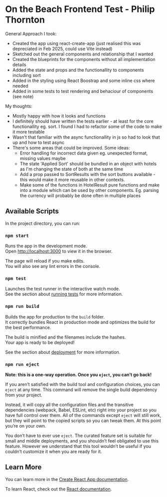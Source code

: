 # On the Beach Frontend Test - Philip Thornton

General Approach I took:
- Created the app using react-create-app (just realised this was depreciated in Feb 2025, could use Vite instead)
- Sketched out the general components and relationship that I wanted
- Created the blueprints for the components without all implementation details
- Added the state and props and the functionallity to components including sort
- Added in the styling using React Boostrap and some inline css where needed
- Added in some tests to test rendering and behaciour of components (see note)

My thoughts:
- Mostly happy with how it looks and functions
- I definitely should have written the tests earlier - at least for the core functionallity eg. sort. I found I had to refactor some of the code to make it more testable
- Wasn't that familiar with the async functionallity in js so had to look that up and how to test async
- There's some areas that could be improved. Some ideas:
  - Error handling for incorrect data given eg. unexpected format, missing values maybe
  - The state 'Applied Sort' should be bundled in an object with hotels as I'm changing the state of both at the same time
  - Add a prop passed to SortResults with the sort buttons available - this would make it more reusable in other contexts. 
  - Make some of the functions in HotelResult pure functions and make into a module which can be used by other components. Eg. parsing the currency will probably be done often in multiple places 


## Available Scripts

In the project directory, you can run:

### `npm start`

Runs the app in the development mode.\
Open [http://localhost:3000](http://localhost:3000) to view it in the browser.

The page will reload if you make edits.\
You will also see any lint errors in the console.

### `npm test`

Launches the test runner in the interactive watch mode.\
See the section about [running tests](https://facebook.github.io/create-react-app/docs/running-tests) for more information.

### `npm run build`

Builds the app for production to the `build` folder.\
It correctly bundles React in production mode and optimizes the build for the best performance.

The build is minified and the filenames include the hashes.\
Your app is ready to be deployed!

See the section about [deployment](https://facebook.github.io/create-react-app/docs/deployment) for more information.

### `npm run eject`

**Note: this is a one-way operation. Once you `eject`, you can’t go back!**

If you aren’t satisfied with the build tool and configuration choices, you can `eject` at any time. This command will remove the single build dependency from your project.

Instead, it will copy all the configuration files and the transitive dependencies (webpack, Babel, ESLint, etc) right into your project so you have full control over them. All of the commands except `eject` will still work, but they will point to the copied scripts so you can tweak them. At this point you’re on your own.

You don’t have to ever use `eject`. The curated feature set is suitable for small and middle deployments, and you shouldn’t feel obligated to use this feature. However we understand that this tool wouldn’t be useful if you couldn’t customize it when you are ready for it.

## Learn More

You can learn more in the [Create React App documentation](https://facebook.github.io/create-react-app/docs/getting-started).

To learn React, check out the [React documentation](https://reactjs.org/).
